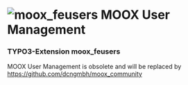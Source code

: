 ![moox_feusers](https://raw.github.com/dcngmbh/moox_feusers/master/ext_icon64.png)  MOOX User Management
=========

### TYPO3-Extension moox_feusers

MOOX User Management is obsolete and will be replaced by https://github.com/dcngmbh/moox_community 
